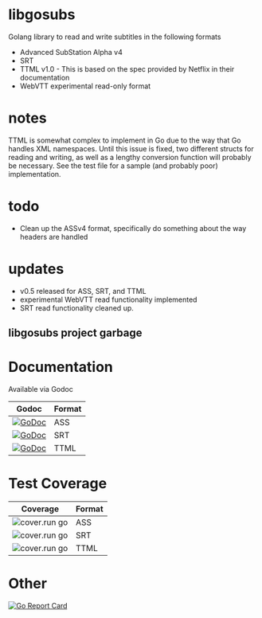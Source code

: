 # libgosubs
Golang library to read and write subtitles in the following formats

- Advanced SubStation Alpha v4
- SRT
- TTML v1.0 - This is based on the spec provided by Netflix in their documentation
- WebVTT experimental read-only format
# notes

TTML is somewhat complex to implement in Go due to the way that Go handles XML namespaces. Until this issue is fixed, two different structs for reading and writing, as well as a lengthy conversion function will probably be necessary. See the test file for a sample (and probably poor) implementation.

# todo

- Clean up the ASSv4 format, specifically do something about the way headers are handled

# updates
- v0.5 released for ASS, SRT, and TTML
- experimental WebVTT read functionality implemented
- SRT read functionality cleaned up.


## libgosubs project garbage

# Documentation
Available via Godoc

|Godoc | Format |
| ------------- | ------------- |
|[![GoDoc](https://godoc.org/github.com/wargarblgarbl/libgosubs/ass?status.svg)](https://godoc.org/github.com/wargarblgarbl/libgosubs/ass) | ASS |
|[![GoDoc](https://godoc.org/github.com/wargarblgarbl/libgosubs/srt?status.svg)](https://godoc.org/github.com/wargarblgarbl/libgosubs/srt) | SRT |
|[![GoDoc](https://godoc.org/github.com/wargarblgarbl/libgosubs/ttml?status.svg)](https://godoc.org/github.com/wargarblgarbl/libgosubs/ttml) | TTML  |

# Test Coverage

| Coverage | Format |
| ------------- | ------------- |
|![cover.run go](https://cover.run/go/github.com/wargarblgarbl/libgosubs/ass.svg)| ASS|
|![cover.run go](https://cover.run/go/github.com/wargarblgarbl/libgosubs/srt.svg)| SRT|
|![cover.run go](https://cover.run/go/github.com/wargarblgarbl/libgosubs/ttml.svg)| TTML|

# Other
 [![Go Report Card](https://goreportcard.com/badge/github.com/wargarblgarbl/libgosubs)](https://goreportcard.com/report/github.com/wargarblgarbl/libgosubs)
